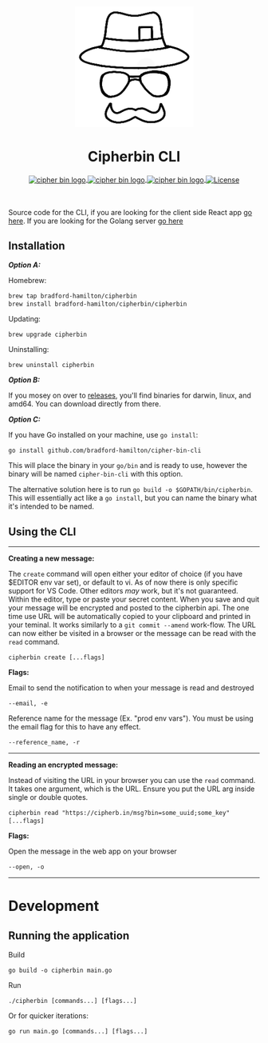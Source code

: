 <div align="center">
  <img src="cipher_bin_logo_black.png" alt="cipher bin logo" />
  <h1 align="center">Cipherbin CLI</h1>
  <a href="https://goreportcard.com/report/github.com/bradford-hamilton/cipher-bin-cli">
    <img src="https://goreportcard.com/badge/github.com/bradford-hamilton/cipher-bin-cli" alt="cipher bin logo" align="center" />
  </a>
  <a href="https://godoc.org/github.com/bradford-hamilton/cipher-bin-cli">
    <img src="https://godoc.org/github.com/bradford-hamilton/cipher-bin-cli?status.svg" alt="cipher bin logo" align="center" />
  </a>
  <a href="https://golang.org/dl">
    <img src="https://img.shields.io/badge/go-1.13.4-9cf.svg" alt="cipher bin logo" align="center" />
  </a>
  <a href="https://github.com/bradford-hamilton/cipher-bin-cli/blob/master/LICENSE">
    <img src="https://img.shields.io/badge/license-MIT-blue.svg" alt="License" align="center">
  </a>
</div>
<br />
<br />

Source code for the CLI, if you are looking for the client side React app [go here](https://github.com/bradford-hamilton/cipher-bin-client). If you are looking for the Golang server [go here](https://github.com/bradford-hamilton/cipher-bin-server)

## Installation
_**Option A:**_

Homebrew:
```
brew tap bradford-hamilton/cipherbin
brew install bradford-hamilton/cipherbin/cipherbin
```

Updating:
```
brew upgrade cipherbin
```

Uninstalling:
```
brew uninstall cipherbin
```

_**Option B:**_

If you mosey on over to [releases](https://github.com/bradford-hamilton/cipher-bin-cli/releases), you'll find binaries for darwin, linux, and amd64. You can download directly from there.

_**Option C:**_

If you have Go installed on your machine, use `go install`:
```
go install github.com/bradford-hamilton/cipher-bin-cli
```

This will place the binary in your `go/bin` and is ready to use, however the binary will be named `cipher-bin-cli` with this option.

The alternative solution here is to run `go build -o $GOPATH/bin/cipherbin`. This will essentially act like a `go install`, but you can name the binary what it's intended to be named.

## Using the CLI
___
**Creating a new message:**

The `create` command will open either your editor of choice (if you have $EDITOR env var set), or default to vi. As of now there is only specific support for VS Code. Other editors _may_ work, but it's not guaranteed. Within the editor, type or paste your secret content. When you save and quit your message will be encrypted and posted to the cipherbin api. The one time use URL will be automatically copied to your clipboard and printed in your teminal. It works similarly to a `git commit --amend` work-flow. The URL can now either be visited in a browser or the message can be read with the `read` command.
```
cipherbin create [...flags]
```

**Flags:**

Email to send the notification to when your message is read and destroyed
```
--email, -e
```

Reference name for the message (Ex. "prod env vars"). You must be using the email flag for this to have any effect.
```
--reference_name, -r
```

<!-- Add a password to be able to read the message
```
--password, -p
``` -->

___
**Reading an encrypted message:**

Instead of visiting the URL in your browser you can use the `read` command. It takes one argument, which is the URL. Ensure you put the URL arg inside single or double quotes.
```
cipherbin read "https://cipherb.in/msg?bin=some_uuid;some_key" [...flags]
```
**Flags:**

Open the message in the web app on your browser
```
--open, -o
```
___
# Development
## Running the application
Build
```
go build -o cipherbin main.go
```

Run
```
./cipherbin [commands...] [flags...]
```

Or for quicker iterations:
```
go run main.go [commands...] [flags...]
```
